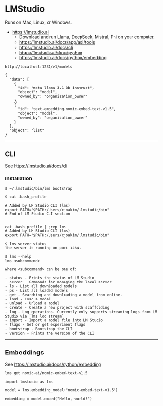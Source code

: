 # LMStudio

Runs on Mac, Linux, or Windows.

- https://lmstudio.ai 
  - Download and run Llama, DeepSeek, Mistral, Phi on your computer.
  - https://lmstudio.ai/docs/app/api/tools
  - https://lmstudio.ai/docs/cli
  - https://lmstudio.ai/docs/python
  - https://lmstudio.ai/docs/python/embedding


```
http://localhost:1234/v1/models

{
  "data": [
    {
      "id": "meta-llama-3.1-8b-instruct",
      "object": "model",
      "owned_by": "organization_owner"
    },
    {
      "id": "text-embedding-nomic-embed-text-v1.5",
      "object": "model",
      "owned_by": "organization_owner"
    }
  ],
  "object": "list"
}
```

---

## CLI 

See https://lmstudio.ai/docs/cli

### Installation

```
$ ~/.lmstudio/bin/lms bootstrap

$ cat .bash_profile

# Added by LM Studio CLI (lms)
export PATH="$PATH:/Users/cjoakim/.lmstudio/bin"
# End of LM Studio CLI section


cat .bash_profile | grep lms
# Added by LM Studio CLI (lms)
export PATH="$PATH:/Users/cjoakim/.lmstudio/bin"
```

```
$ lms server status
The server is running on port 1234.

$ lms --help
lms <subcommand>

where <subcommand> can be one of:

- status - Prints the status of LM Studio
- server - Commands for managing the local server
- ls - List all downloaded models
- ps - List all loaded models
- get - Searching and downloading a model from online.
- load - Load a model
- unload - Unload a model
- create - Create a new project with scaffolding
- log - Log operations. Currently only supports streaming logs from LM Studio via `lms log stream`
- import - Import a model file into LM Studio
- flags - Set or get experiment flags
- bootstrap - Bootstrap the CLI
- version - Prints the version of the CLI
```

---

## Embeddings

See https://lmstudio.ai/docs/python/embedding

```
lms get nomic-ai/nomic-embed-text-v1.5
```

```
import lmstudio as lms

model = lms.embedding_model("nomic-embed-text-v1.5")

embedding = model.embed("Hello, world!")
```

